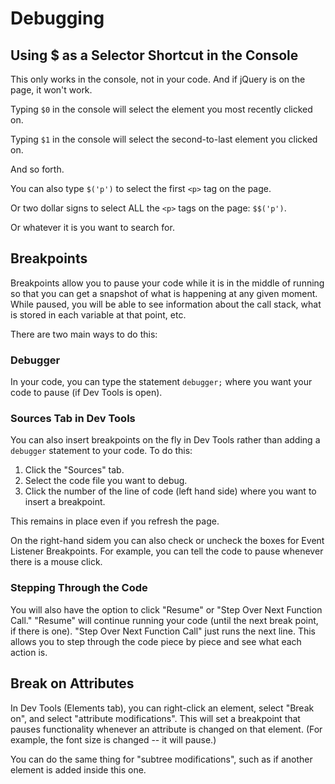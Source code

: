 # Debugging

## Using $ as a Selector Shortcut in the Console

This only works in the console, not in your code.  And if jQuery is on the page, it won't work.

Typing `$0` in the console will select the element you most recently clicked on.

Typing `$1` in the console will select the second-to-last element you clicked on.

And so forth.

You can also type `$('p')` to select the first `<p>` tag on the page.

Or two dollar signs to select ALL the `<p>` tags on the page: `$$('p')`.

Or whatever it is you want to search for.


## Breakpoints

Breakpoints allow you to pause your code while it is in the middle of running so that you can get a snapshot of what is happening at any given moment.  While paused, you will be able to see information about the call stack, what is stored in each variable at that point, etc.

There are two main ways to do this:


### Debugger

In your code, you can type the statement `debugger;` where you want your code to pause (if Dev Tools is open).


### Sources Tab in Dev Tools

You can also insert breakpoints on the fly in Dev Tools rather than adding a `debugger` statement to your code.  To do this:

1. Click the "Sources" tab.
2. Select the code file you want to debug.
3. Click the number of the line of code (left hand side) where you want to insert a breakpoint.

This remains in place even if you refresh the page.

On the right-hand sidem you can also check or uncheck the boxes for Event Listener Breakpoints.  For example, you can tell the code to pause whenever there is a mouse click.


### Stepping Through the Code

You will also have the option to click "Resume" or "Step Over Next Function Call."  "Resume" will continue running your code (until the next break point, if there is one).  "Step Over Next Function Call" just runs the next line.  This allows you to step through the code piece by piece and see what each action is.


## Break on Attributes

In Dev Tools (Elements tab), you can right-click an element, select "Break on", and select "attribute modifications".  This will set a breakpoint that pauses functionality whenever an attribute is changed on that element.  (For example, the font size is changed -- it will pause.)

You can do the same thing for "subtree modifications", such as if another element is added inside this one.